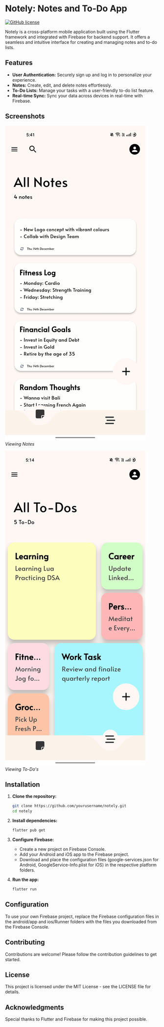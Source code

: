 # Notely: Notes and To-Do App

[![GitHub license](https://img.shields.io/badge/license-MIT-blue.svg)](https://github.com/yourusername/notely/LICENSE)

Notely is a cross-platform mobile application built using the Flutter framework and integrated with Firebase for backend support. It offers a seamless and intuitive interface for creating and managing notes and to-do lists.

## Features

- **User Authentication:** Securely sign up and log in to personalize your experience.
- **Notes:** Create, edit, and delete notes effortlessly.
- **To-Do Lists:** Manage your tasks with a user-friendly to-do list feature.
- **Real-time Sync:** Sync your data across devices in real-time with Firebase.

## Screenshots

![Screenshot 1](ScreenShots/notes-screesnshot.jpg)
*Viewing Notes*

![Screenshot 2](ScreenShots/todo-screenshot.jpg)
*Viewing To-Do's*

## Installation

1. **Clone the repository:**

   ```bash
   git clone https://github.com/yourusername/notely.git
   cd notely

2. **Install dependencies:**

   ```bash
   flutter pub get
   
3. **Configure Firebase:**
   
   * Create a new project on Firebase Console.
   * Add your Android and iOS app to the Firebase project.
   * Download and place the configuration files (google-services.json for Android, GoogleService-Info.plist for iOS) in the respective platform folders.

4. **Run the app:**

   ```bash
   flutter run

## Configuration
To use your own Firebase project, replace the Firebase configuration files in the android/app and ios/Runner folders with the files you downloaded from the Firebase Console.

## Contributing
Contributions are welcome! Please follow the contribution guidelines to get started.

## License
This project is licensed under the MIT License - see the LICENSE file for details.

## Acknowledgments
Special thanks to Flutter and Firebase for making this project possible.
